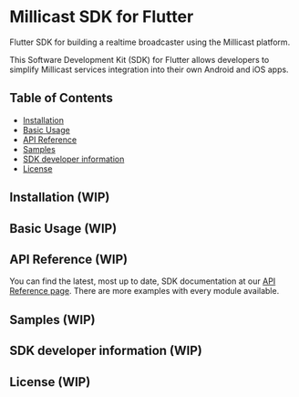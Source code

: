 # Millicast SDK for Flutter
Flutter SDK for building a realtime broadcaster using the Millicast platform.

This Software Development Kit (SDK) for Flutter allows developers to simplify Millicast services integration into their own Android and iOS apps.


## Table of Contents
* [Installation](#installation)
* [Basic Usage](#basic-usage)
* [API Reference](#api-reference)
* [Samples](#samples)
* [SDK developer information](#sdk-developer-information)
* [License](#license)
## Installation (WIP)

## Basic Usage (WIP)

## API Reference (WIP)
You can find the latest, most up to date, SDK documentation at our [API Reference page](https://millicast.github.io/millicast-sdk/). There are more examples with every module available. 
## Samples (WIP)

## SDK developer information (WIP)

## License (WIP)
